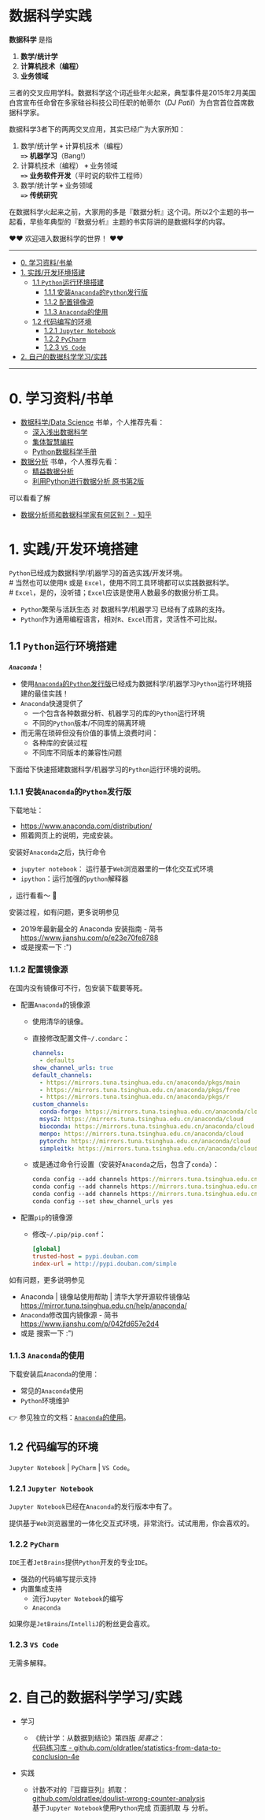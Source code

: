 # 数据科学实践

**数据科学** 是指

1. **数学/统计学**
1. **计算机技术（编程）**
1. **业务领域**

三者的交叉应用学科。数据科学这个词近些年火起来，典型事件是2015年2月美国白宫宣布任命曾在多家硅谷科技公司任职的帕蒂尔（_DJ Patil_）为白宫首位首席数据科学家。

数据科学3者下的两两交叉应用，其实已经广为大家所知：

1. 数学/统计学 **`+`** 计算机技术（编程）  
    **`=>`** **机器学习**（Bang!）
1. 计算机技术（编程） **`+`** 业务领域  
    **`=>`** **业务软件开发**（平时说的软件工程师）  
1. 数学/统计学 **`+`** 业务领域  
    **`=>`** **传统研究**

在数据科学火起来之前，大家用的多是『数据分析』这个词。所以2个主题的书一起看，早些年典型的『数据分析』主题的书实际讲的是数据科学的内容。

❤️❤️
欢迎进入数据科学的世界！
❤️❤️

-----------------------------

<!-- START doctoc generated TOC please keep comment here to allow auto update -->
<!-- DON'T EDIT THIS SECTION, INSTEAD RE-RUN doctoc TO UPDATE -->


- [0. 学习资料/书单](#0-%E5%AD%A6%E4%B9%A0%E8%B5%84%E6%96%99%E4%B9%A6%E5%8D%95)
- [1. 实践/开发环境搭建](#1-%E5%AE%9E%E8%B7%B5%E5%BC%80%E5%8F%91%E7%8E%AF%E5%A2%83%E6%90%AD%E5%BB%BA)
    - [1.1 `Python`运行环境搭建](#11-python%E8%BF%90%E8%A1%8C%E7%8E%AF%E5%A2%83%E6%90%AD%E5%BB%BA)
        - [1.1.1 安装`Anaconda`的`Python`发行版](#111-%E5%AE%89%E8%A3%85anaconda%E7%9A%84python%E5%8F%91%E8%A1%8C%E7%89%88)
        - [1.1.2 配置镜像源](#112-%E9%85%8D%E7%BD%AE%E9%95%9C%E5%83%8F%E6%BA%90)
        - [1.1.3 `Anaconda`的使用](#113-anaconda%E7%9A%84%E4%BD%BF%E7%94%A8)
    - [1.2 代码编写的环境](#12-%E4%BB%A3%E7%A0%81%E7%BC%96%E5%86%99%E7%9A%84%E7%8E%AF%E5%A2%83)
        - [1.2.1 `Jupyter Notebook`](#121-jupyter-notebook)
        - [1.2.2 `PyCharm`](#122-pycharm)
        - [1.2.3 `VS Code`](#123-vs-code)
- [2. 自己的数据科学学习/实践](#2-%E8%87%AA%E5%B7%B1%E7%9A%84%E6%95%B0%E6%8D%AE%E7%A7%91%E5%AD%A6%E5%AD%A6%E4%B9%A0%E5%AE%9E%E8%B7%B5)

<!-- END doctoc generated TOC please keep comment here to allow auto update -->

-----------------------------


# 0. 学习资料/书单

- [数据科学/Data Science](https://www.douban.com/doulist/119731263/) 书单，个人推荐先看：
    - [深入浅出数据科学](https://book.douban.com/subject/30338984/)
    - [集体智慧编程](https://book.douban.com/subject/3288908/)
    - [Python数据科学手册](https://book.douban.com/subject/27667378/)
- [数据分析](https://www.douban.com/doulist/45963852/) 书单，个人推荐先看：
    - [精益数据分析](https://book.douban.com/subject/26278639/)
    - [利用Python进行数据分析 原书第2版](https://book.douban.com/subject/30283996/)

可以看看了解

- [数据分析师和数据科学家有何区别？ - 知乎](https://www.zhihu.com/question/20935297)

# 1. 实践/开发环境搭建

`Python`已经成为数据科学/机器学习的首选实践/开发环境。  
\# 当然也可以使用`R` 或是 `Excel`，使用不同工具环境都可以实践数据科学。  
\# `Excel`，是的，没听错；`Excel`应该是使用人数最多的数据分析工具。

- `Python`繁荣与活跃生态 对 数据科学/机器学习 已经有了成熟的支持。
- `Python`作为通用编程语言，相对`R`、`Excel`而言，灵活性不可比拟。

## 1.1 `Python`运行环境搭建

**_`Anaconda`_**！

- 使用[`Anaconda`的`Python`发行版](https://www.anaconda.com/)已经成为数据科学/机器学习`Python`运行环境搭建的最佳实践！
- `Anaconda`快速提供了
    - 一个包含各种数据分析、机器学习的库的`Python`运行环境
    - 不同的`Python`版本/不同库的隔离环境
- 而无需在琐碎但没有价值的事情上浪费时间：
    - 各种库的安装过程
    - 不同库不同版本的兼容性问题

下面给下快速搭建数据科学/机器学习的`Python`运行环境的说明。

### 1.1.1 安装`Anaconda`的`Python`发行版

下载地址：

- https://www.anaconda.com/distribution/
- 照着网页上的说明，完成安装。

安装好`Anaconda`之后，执行命令

- `jupyter notebook`： 运行基于`Web`浏览器里的一体化交互式环境
- `ipython`：运行加强的`python`解释器

，运行看看～ 🎉

安装过程，如有问题，更多说明参见

- 2019年最新最全的 Anaconda 安装指南 - 简书  
    https://www.jianshu.com/p/e23e70fe8788
- 或是搜索一下 :")

### 1.1.2 配置镜像源

在国内没有镜像可不行，包安装下载要等死。

- 配置`Anaconda`的镜像源
    - 使用清华的镜像。
    - 直接修改配置文件`~/.condarc`：

        ```yaml
        channels:
          - defaults
        show_channel_urls: true
        default_channels:
          - https://mirrors.tuna.tsinghua.edu.cn/anaconda/pkgs/main
          - https://mirrors.tuna.tsinghua.edu.cn/anaconda/pkgs/free
          - https://mirrors.tuna.tsinghua.edu.cn/anaconda/pkgs/r
        custom_channels:
          conda-forge: https://mirrors.tuna.tsinghua.edu.cn/anaconda/cloud
          msys2: https://mirrors.tuna.tsinghua.edu.cn/anaconda/cloud
          bioconda: https://mirrors.tuna.tsinghua.edu.cn/anaconda/cloud
          menpo: https://mirrors.tuna.tsinghua.edu.cn/anaconda/cloud
          pytorch: https://mirrors.tuna.tsinghua.edu.cn/anaconda/cloud
          simpleitk: https://mirrors.tuna.tsinghua.edu.cn/anaconda/cloud
        ```

    - 或是通过命令行设置（安装好`Anaconda`之后，包含了`conda`）：

        ```clj
        conda config --add channels https://mirrors.tuna.tsinghua.edu.cn/anaconda/pkgs/main/
        conda config --add channels https://mirrors.tuna.tsinghua.edu.cn/anaconda/pkgs/free/
        conda config --add channels https://mirrors.tuna.tsinghua.edu.cn/anaconda/pkgs/r
        conda config --set show_channel_urls yes
        ```

- 配置`pip`的镜像源
    - 修改`~/.pip/pip.conf`：

        ```ini
        [global]
        trusted-host = pypi.douban.com
        index-url = http://pypi.douban.com/simple
        ```

如有问题，更多说明参见

- Anaconda | 镜像站使用帮助 | 清华大学开源软件镜像站  
    https://mirror.tuna.tsinghua.edu.cn/help/anaconda/
- `Anaconda`修改国内镜像源 - 简书  
    https://www.jianshu.com/p/042fd657e2d4
- 或是 搜索一下 :")

### 1.1.3 `Anaconda`的使用

下载安装后`Anaconda`的使用：

- 常见的`Anaconda`使用
- `Python`环境维护

👉 参见独立的文档：[`Anaconda`的使用](anaconda-usage.md)。

## 1.2 代码编写的环境

`Jupyter Notebook` | `PyCharm` | `VS Code`。

### 1.2.1 `Jupyter Notebook`

`Jupyter Notebook`已经在`Anaconda`的发行版本中有了。

提供基于`Web`浏览器里的一体化交互式环境，非常流行。试试用用，你会喜欢的。

### 1.2.2 `PyCharm`

`IDE`王者`JetBrains`提供`Python`开发的专业`IDE`。

- 强劲的代码编写提示支持
- 内置集成支持
    - 流行`Jupyter Notebook`的编写
    - `Anaconda`

如果你是`JetBrains`/`IntelliJ`的粉丝更会喜欢。

### 1.2.3 `VS Code`

无需多解释。

# 2. 自己的数据科学学习/实践

- 学习
    - 《统计学：从数据到结论》第四版 _吴喜之_：  
        [代码练习库 - github.com/oldratlee/statistics-from-data-to-conclusion-4e](https://github.com/oldratlee/statistics-from-data-to-conclusion-4e)

- 实践
    - 计数不对的『豆瓣豆列』抓取：  
        [github.com/oldratlee/doulist-wrong-counter-analysis](https://github.com/oldratlee/doulist-wrong-counter-analysis)  
        基于`Jupyter Notebook`使用`Python`完成 页面抓取 与 分析。
